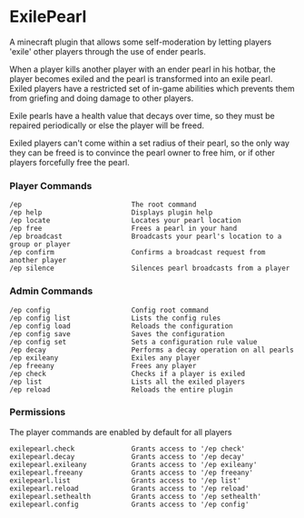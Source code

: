 # ExilePearl
A minecraft plugin that allows some self-moderation by letting players 'exile' other players through the use of ender pearls. 

When a player kills another player with an ender pearl in his hotbar, the player becomes exiled and the pearl is transformed into an exile pearl. Exiled players have a restricted set of in-game abilities which prevents them from griefing and doing damage to other players.

Exile pearls have a health value that decays over time, so they must be repaired periodically or else the player will be freed. 

Exiled players can't come within a set radius of their pearl, so the only way they can be freed is to convince the pearl owner to free him, or if other players forcefully free the pearl.

### Player Commands
    /ep                           The root command
    /ep help                      Displays plugin help
    /ep locate                    Locates your pearl location
    /ep free                      Frees a pearl in your hand
    /ep broadcast                 Broadcasts your pearl's location to a group or player
    /ep confirm                   Confirms a broadcast request from another player
    /ep silence                   Silences pearl broadcasts from a player
    
### Admin Commands
    /ep config                    Config root command
    /ep config list               Lists the config rules
    /ep config load               Reloads the configuration
    /ep config save               Saves the configuration
    /ep config set                Sets a configuration rule value
    /ep decay                     Performs a decay operation on all pearls
    /ep exileany                  Exiles any player
    /ep freeany                   Frees any player
    /ep check                     Checks if a player is exiled
    /ep list                      Lists all the exiled players
    /ep reload                    Reloads the entire plugin
    
### Permissions
  The player commands are enabled by default for all players
  
    exilepearl.check              Grants access to '/ep check'
    exilepearl.decay              Grants access to '/ep decay'
    exilepearl.exileany           Grants access to '/ep exileany'
    exilepearl.freeany            Grants access to '/ep freeany'
    exilepearl.list               Grants access to '/ep list'
    exilepearl.reload             Grants access to '/ep reload'
    exilepearl.sethealth          Grants access to '/ep sethealth'
    exilepearl.config             Grants access to '/ep config'
